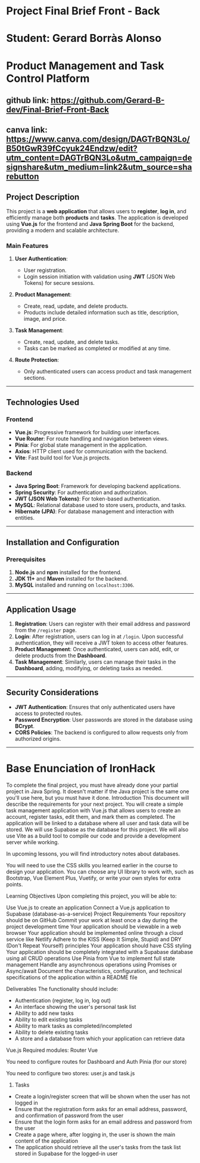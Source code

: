 # Project Final Brief Front - Back

# Student: Gerard Borràs Alonso
# Product Management and Task Control Platform

## github link:    https://github.com/Gerard-B-dev/Final-Brief-Front-Back

## canva link: https://www.canva.com/design/DAGTrBQN3Lo/B50tGwR39fCcyuk24Endzw/edit?utm_content=DAGTrBQN3Lo&utm_campaign=designshare&utm_medium=link2&utm_source=sharebutton

## Project Description

This project is a **web application** that allows users to **register**, **log in**, and efficiently manage both **products** and **tasks**. The application is developed using **Vue.js** for the frontend and **Java Spring Boot** for the backend, providing a modern and scalable architecture.

### Main Features

1. **User Authentication**: 
   - User registration.
   - Login session initiation with validation using **JWT** (JSON Web Tokens) for secure sessions.

2. **Product Management**:
   - Create, read, update, and delete products.
   - Products include detailed information such as title, description, image, and price.

3. **Task Management**:
   - Create, read, update, and delete tasks.
   - Tasks can be marked as completed or modified at any time.

4. **Route Protection**:
   - Only authenticated users can access product and task management sections.

---

## Technologies Used

### Frontend
- **Vue.js**: Progressive framework for building user interfaces.
- **Vue Router**: For route handling and navigation between views.
- **Pinia**: For global state management in the application.
- **Axios**: HTTP client used for communication with the backend.
- **Vite**: Fast build tool for Vue.js projects.

### Backend
- **Java Spring Boot**: Framework for developing backend applications.
- **Spring Security**: For authentication and authorization.
- **JWT (JSON Web Tokens)**: For token-based authentication.
- **MySQL**: Relational database used to store users, products, and tasks.
- **Hibernate (JPA)**: For database management and interaction with entities.

---

## Installation and Configuration

### Prerequisites

1. **Node.js** and **npm** installed for the frontend.
2. **JDK 11+** and **Maven** installed for the backend.
3. **MySQL** installed and running on `localhost:3306`.

---

## Application Usage

1. **Registration**: Users can register with their email address and password from the `/register` page.
2. **Login**: After registration, users can log in at `/login`. Upon successful authentication, they will receive a JWT token to access other features.
3. **Product Management**: Once authenticated, users can add, edit, or delete products from the **Dashboard**.
4. **Task Management**: Similarly, users can manage their tasks in the **Dashboard**, adding, modifying, or deleting tasks as needed.

---

## Security Considerations

- **JWT Authentication**: Ensures that only authenticated users have access to protected routes.
- **Password Encryption**: User passwords are stored in the database using **BCrypt**.
- **CORS Policies**: The backend is configured to allow requests only from authorized origins.

---

# Base Enunciation of IronHack

To complete the final project, you must have already done your partial project in Java Spring. It doesn't matter if the Java project is the same one you'll use here, but you must have it done.
Introduction
This document will describe the requirements for your next project. You will create a simple task management application with Vue.js that allows users to create an account, register tasks, edit them, and mark them as completed. The application will be linked to a database where all user and task data will be stored. We will use Supabase as the database for this project. We will also use Vite as a build tool to compile our code and provide a development server while working.

In upcoming lessons, you will find introductory notes about databases.

You will need to use the CSS skills you learned earlier in the course to design your application. You can choose any UI library to work with, such as Bootstrap, Vue Element Plus, Vuetify, or write your own styles for extra points.

Learning Objectives
Upon completing this project, you will be able to:

Use Vue.js to create an application
Connect a Vue.js application to Supabase (database-as-a-service)
Project Requirements
Your repository should be on GitHub
Commit your work at least once a day during the project development time
Your application should be viewable in a web browser
Your application should be implemented online through a cloud service like Netlify
Adhere to the KISS (Keep It Simple, Stupid) and DRY (Don't Repeat Yourself) principles
Your application should have CSS styling
Your application should be completely integrated with a Supabase database using all CRUD operations
Use Pinia from Vue to implement full state management
Handle any asynchronous operations using Promises or Async/await
Document the characteristics, configuration, and technical specifications of the application within a README file

Deliverables
The functionality should include:

- Authentication (register, log in, log out)
- An interface showing the user's personal task list
- Ability to add new tasks
- Ability to edit existing tasks
- Ability to mark tasks as completed/incompleted
- Ability to delete existing tasks
- A store and a database from which your application can retrieve data

Vue.js
Required modules:
Router Vue

You need to configure routes for Dashboard and Auth
Pinia (for our store)

You need to configure two stores: user.js and task.js

1. Tasks

- Create a login/register screen that will be shown when the user has not logged in
- Ensure that the registration form asks for an email address, password, and confirmation of password from the user
- Ensure that the login form asks for an email address and password from the user
- Create a page where, after logging in, the user is shown the main content of the application
- The application should retrieve all the user's tasks from the task list stored in Supabase for the logged-in user

